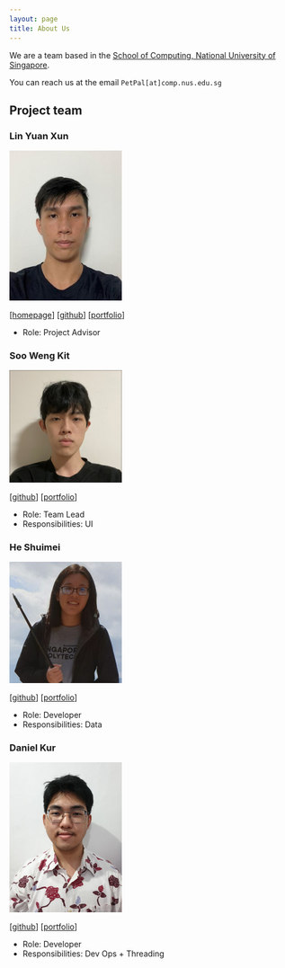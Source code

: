 ```yaml
---
layout: page
title: About Us
---
```


We are a team based in the [School of Computing, National University of Singapore](http://www.comp.nus.edu.sg).

You can reach us at the email `PetPal[at]comp.nus.edu.sg`

## Project team

### Lin Yuan Xun

<img src="images/yuanxun9834.png.jpg" width="200px">

[[homepage](http://www.comp.nus.edu.sg/~damithch)]
[[github](https://github.com/YuanXun9834)]
[[portfolio](team/johndoe.md)]

* Role: Project Advisor

### Soo Weng Kit

<img src="images/wengkit1.png.jpg" width="200px">

[[github](http://github.com/wengkit1)]
[[portfolio](team/johndoe.md)]

* Role: Team Lead
* Responsibilities: UI

### He Shuimei

<img src="images/shuimeihe.png.jpg" width="200px">

[[github](http://github.com/shuimeihe)] [[portfolio](team/johndoe.md)]

* Role: Developer
* Responsibilities: Data

### Daniel Kur

<img src="images/daniel-kur.png.jpg" width="200px">

[[github](http://github.com/daniel-kur)]
[[portfolio](team/daniel-kur.md)]

* Role: Developer
* Responsibilities: Dev Ops + Threading


